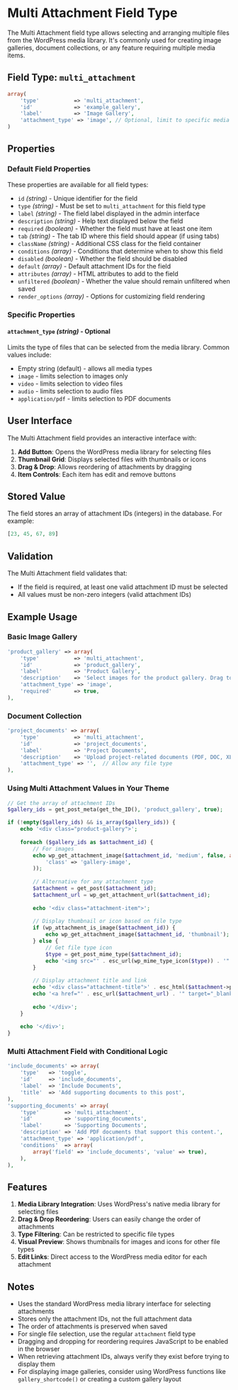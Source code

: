 # Multi Attachment Field Type

The Multi Attachment field type allows selecting and arranging multiple files from the WordPress media library. It's commonly used for creating image galleries, document collections, or any feature requiring multiple media items.

## Field Type: `multi_attachment`

```php
array(
    'type'           => 'multi_attachment',
    'id'             => 'example_gallery',
    'label'          => 'Image Gallery',
    'attachment_type' => 'image', // Optional, limit to specific media types
)
```

## Properties

### Default Field Properties

These properties are available for all field types:

- `id` _(string)_ - Unique identifier for the field
- `type` _(string)_ - Must be set to `multi_attachment` for this field type
- `label` _(string)_ - The field label displayed in the admin interface
- `description` _(string)_ - Help text displayed below the field
- `required` _(boolean)_ - Whether the field must have at least one item
- `tab` _(string)_ - The tab ID where this field should appear (if using tabs)
- `className` _(string)_ - Additional CSS class for the field container
- `conditions` _(array)_ - Conditions that determine when to show this field
- `disabled` _(boolean)_ - Whether the field should be disabled
- `default` _(array)_ - Default attachment IDs for the field
- `attributes` _(array)_ - HTML attributes to add to the field
- `unfiltered` _(boolean)_ - Whether the value should remain unfiltered when saved
- `render_options` _(array)_ - Options for customizing field rendering

### Specific Properties

#### `attachment_type` _(string)_ - Optional

Limits the type of files that can be selected from the media library. Common values include:

- Empty string (default) - allows all media types
- `image` - limits selection to images only
- `video` - limits selection to video files
- `audio` - limits selection to audio files
- `application/pdf` - limits selection to PDF documents

## User Interface

The Multi Attachment field provides an interactive interface with:

1. **Add Button**: Opens the WordPress media library for selecting files
2. **Thumbnail Grid**: Displays selected files with thumbnails or icons
3. **Drag & Drop**: Allows reordering of attachments by dragging
4. **Item Controls**: Each item has edit and remove buttons

## Stored Value

The field stores an array of attachment IDs (integers) in the database. For example:

```php
[23, 45, 67, 89]
```

## Validation

The Multi Attachment field validates that:
- If the field is required, at least one valid attachment ID must be selected
- All values must be non-zero integers (valid attachment IDs)

## Example Usage

### Basic Image Gallery

```php
'product_gallery' => array(
    'type'           => 'multi_attachment',
    'id'             => 'product_gallery',
    'label'          => 'Product Gallery',
    'description'    => 'Select images for the product gallery. Drag to reorder.',
    'attachment_type' => 'image',
    'required'       => true,
),
```

### Document Collection

```php
'project_documents' => array(
    'type'           => 'multi_attachment',
    'id'             => 'project_documents',
    'label'          => 'Project Documents',
    'description'    => 'Upload project-related documents (PDF, DOC, XLS).',
    'attachment_type' => '',  // Allow any file type
),
```

### Using Multi Attachment Values in Your Theme

```php
// Get the array of attachment IDs
$gallery_ids = get_post_meta(get_the_ID(), 'product_gallery', true);

if (!empty($gallery_ids) && is_array($gallery_ids)) {
    echo '<div class="product-gallery">';
    
    foreach ($gallery_ids as $attachment_id) {
        // For images
        echo wp_get_attachment_image($attachment_id, 'medium', false, array(
            'class' => 'gallery-image',
        ));
        
        // Alternative for any attachment type
        $attachment = get_post($attachment_id);
        $attachment_url = wp_get_attachment_url($attachment_id);
        
        echo '<div class="attachment-item">';
        
        // Display thumbnail or icon based on file type
        if (wp_attachment_is_image($attachment_id)) {
            echo wp_get_attachment_image($attachment_id, 'thumbnail');
        } else {
            // Get file type icon
            $type = get_post_mime_type($attachment_id);
            echo '<img src="' . esc_url(wp_mime_type_icon($type)) . '" alt="File icon">';
        }
        
        // Display attachment title and link
        echo '<div class="attachment-title">' . esc_html($attachment->post_title) . '</div>';
        echo '<a href="' . esc_url($attachment_url) . '" target="_blank">View/Download</a>';
        
        echo '</div>';
    }
    
    echo '</div>';
}
```

### Multi Attachment Field with Conditional Logic

```php
'include_documents' => array(
    'type'   => 'toggle',
    'id'     => 'include_documents',
    'label'  => 'Include Documents',
    'title'  => 'Add supporting documents to this post',
),
'supporting_documents' => array(
    'type'        => 'multi_attachment',
    'id'          => 'supporting_documents',
    'label'       => 'Supporting Documents',
    'description' => 'Add PDF documents that support this content.',
    'attachment_type' => 'application/pdf',
    'conditions'  => array(
        array('field' => 'include_documents', 'value' => true),
    ),
),
```

## Features

1. **Media Library Integration**: Uses WordPress's native media library for selecting files
2. **Drag & Drop Reordering**: Users can easily change the order of attachments
3. **Type Filtering**: Can be restricted to specific file types
4. **Visual Preview**: Shows thumbnails for images and icons for other file types
5. **Edit Links**: Direct access to the WordPress media editor for each attachment

## Notes

- Uses the standard WordPress media library interface for selecting attachments
- Stores only the attachment IDs, not the full attachment data
- The order of attachments is preserved when saved
- For single file selection, use the regular `attachment` field type
- Dragging and dropping for reordering requires JavaScript to be enabled in the browser
- When retrieving attachment IDs, always verify they exist before trying to display them
- For displaying image galleries, consider using WordPress functions like `gallery_shortcode()` or creating a custom gallery layout